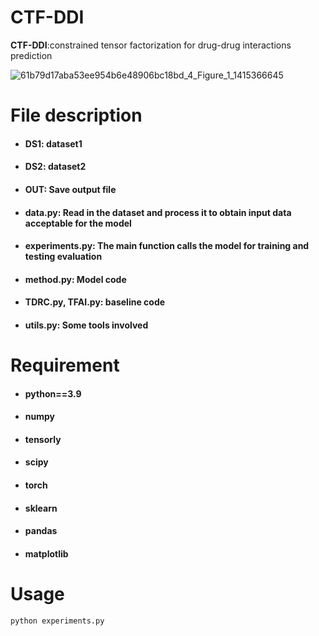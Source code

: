 # CTF-DDI
**CTF-DDI**:constrained tensor factorization for drug-drug interactions prediction

![61b79d17aba53ee954b6e48906bc18bd_4_Figure_1_1415366645](https://github.com/angelfacedac/CTF_DDI/assets/156782507/14219cc2-3676-4581-a00c-184a5864ed13)


# File description

- #### DS1: dataset1
- #### DS2: dataset2
- #### OUT: Save output file
- #### data.py: Read in the dataset and process it to obtain input data acceptable for the model
- #### experiments.py: The main function calls the model for training and testing evaluation
- #### method.py: Model code
- #### TDRC.py, TFAI.py: baseline code
- #### utils.py: Some tools involved


# Requirement

- #### python==3.9
- #### numpy
- #### tensorly
- #### scipy
- #### torch
- #### sklearn
- #### pandas
- #### matplotlib


# Usage

```
python experiments.py
```


